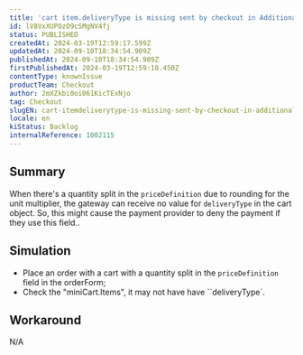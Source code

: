 ```yaml
---
title: 'cart item.deliveryType is missing sent by checkout in AdditionalData'
id: lV8VxXUPOzO9cSMgNV4fj
status: PUBLISHED
createdAt: 2024-03-19T12:59:17.599Z
updatedAt: 2024-09-10T18:34:54.909Z
publishedAt: 2024-09-10T18:34:54.909Z
firstPublishedAt: 2024-03-19T12:59:18.450Z
contentType: knownIssue
productTeam: Checkout
author: 2mXZkbi0oi061KicTExNjo
tag: Checkout
slugEN: cart-itemdeliverytype-is-missing-sent-by-checkout-in-additionaldata
locale: en
kiStatus: Backlog
internalReference: 1002115
---
```


## Summary


When there's a quantity split in the `priceDefinition` due to rounding for the unit multiplier, the gateway can receive no value for `deliveryType` in the cart object. So, this might cause the payment provider to deny the payment if they use this field..


##

## Simulation



- Place an order with a cart with a quantity split in the `priceDefinition` field in the orderForm;
- Check the "miniCart.Items", it may not have have ``deliveryType`.


##

## Workaround


N/A



